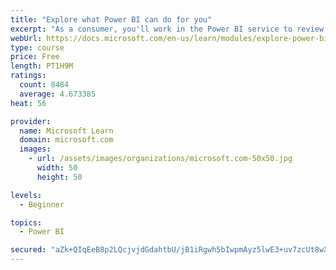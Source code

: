 ```yaml
---
title: "Explore what Power BI can do for you"
excerpt: "As a consumer, you'll work in the Power BI service to review and interact with content that has been shared with you. This module provides the foundational information that you need to work effectively in the Power BI service."
webUrl: https://docs.microsoft.com/en-us/learn/modules/explore-power-bi-service/
type: course
price: Free
length: PT1H9M
ratings:
  count: 8484
  average: 4.673385
heat: 56

provider:
  name: Microsoft Learn
  domain: microsoft.com
  images:
    - url: /assets/images/organizations/microsoft.com-50x50.jpg
      width: 50
      height: 50

levels:
  - Beginner

topics:
  - Power BI

secured: "aZk+QIqEeB8p2LQcjvjdGdahtbU/jB1iRgwh5bIwpmAyz5lwE3+uv7zcUt8wXh4jvAn0ESkZsVsdkipevpodRxV9TrFYZBbHHURkHr+2BvFpyYLhEVdDBneEdbY+BwNNIy5gBMmKjVJcrQnz30i1W4TU8maf9EYSX9X7IeOKRoLvwJGDnVXrnISzI0hTYtG14ldD9cOKvF5Z6p92gvIHLxO0wyuvPGy9zwvzRfnQbrkmrks7O/st9Q6qm6T/bxVes3MK5WeBFFvwPnnUpDLuB1x5osZs25/2MOV+5OkrZOjBy6hqogGNxUxOzDqVi3CMFu4yn18sWIE0RNnf61N3kzkDk1BjwGqU/JBhnI0Vooolhy8+nmkZWMkiGzJi0OtlDXul3dbQb0h6KFyQEppb0gl8zw13Sc/0Gj/azdBG6Ys=;epsV5OJ+kS/wOHWHlfcbow=="
---
```


